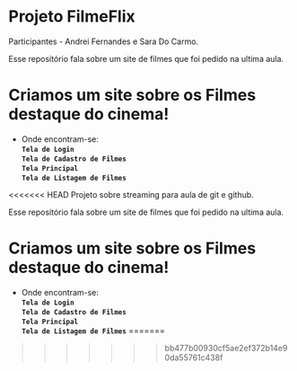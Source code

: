# Projeto FilmeFlix

Participantes - Andrei Fernandes e Sara Do Carmo.

Esse repositório fala sobre um site de filmes que foi pedido na ultima aula.

# Criamos um site sobre os Filmes destaque do cinema!

- Onde encontram-se:<br>
**`Tela de Login`**<br>
**`Tela de Cadastro de Filmes`**<br>
**`Tela Principal`**<br>
**`Tela de Listagem de Filmes`**

<<<<<<< HEAD
Projeto sobre streaming para aula de git e github.

Esse repositório fala sobre um site de filmes que foi pedido na ultima aula.

# Criamos um site sobre os Filmes destaque do cinema!

- Onde encontram-se:<br>
**`Tela de Login`**<br>
**`Tela de Cadastro de Filmes`**<br>
**`Tela Principal`**<br>
**`Tela de Listagem de Filmes`**
=======
>>>>>>> bb477b00930cf5ae2ef372b14e90da55761c438f
